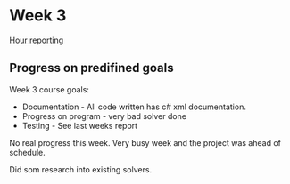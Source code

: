 # Week 3

[Hour reporting](https://github.com/saskeli/NonogramSolver_TiRa/blob/master/Documentation/Hour_reporting.md)

## Progress on predifined goals

Week 3 course goals:

* Documentation - All code written has c# xml documentation.
* Progress on program - very bad solver done
* Testing - See last weeks report

No real progress this week. Very busy week and the project was ahead of schedule.

Did som research into existing solvers.
